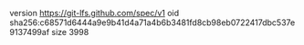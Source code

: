 version https://git-lfs.github.com/spec/v1
oid sha256:c68571d6444a9e9b41d4a71a4b6b3481fd8cb98eb0722417dbc537e9137499af
size 3998
